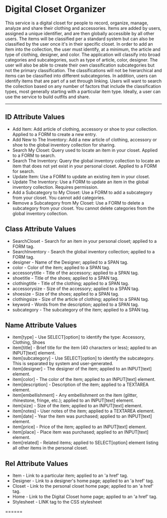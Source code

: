 <html>

<head>
<h1>Digital Closet Organizer</h1>
<p> This service is a digital closet for people to record, organize, manage, analyze and share their clothing and accessories. Items are added by users, assigned a unique identifier, and are then globally accessible by all other users. The items will be classified per a standard system but can also be classified by the user once it's in their specific closet. In order to add an item into the collection, the user must identify, at a minimum, the article and type of clothing, designer, and color. The application will classify into broad categories and subcategories, such as type of article, color, designer. The user will also be able to create their own classification subcategories but not the primary classification. The classifications will not be hierarchical and items can be classified into different subcategories. In addition, users can identify items that are part of a set through linking. Users will want to search the collection based on any number of factors that include the classification types, most generally starting with a particular item type. Ideally, a user can use the service to build outfits and share.</p>
</head>
<hr></hr>

<h2>ID Attribute Values</h2>
<ul>
<li>Add Item: Add article of clothing, accessory or shoe to your collection. Applied to a FORM to create a new entry.</li>
<li>Add New to The Inventory: Add a new article of clothing, accessory or shoe to the global inventory collection for sharing.</li>
<li>Search My Closet: Query used to locate an item in your closet. Applied to a FORM to search.</li>
<li>Search The Inventory: Query the global inventory collection to locate an item that does not yet exist in your personal closet. Applied to a FORM for search.</li>
<li>Update Item: Use a FORM to update an existing item in your closet.</li>
<li>Update The Inventory: Use a FORM to update an item in the global inventory collection. Requires permission.</li>
<li>Add a Subcategory to My Closet: Use a FORM to add a subcategory from your closet. You cannot add categories.</li>
<li>Remove a Subcategory from My Closet: Use a FORM to delete a subcategory from your closet. You cannot delete categories from the global inventory collection.</li>
</ul>

<h2>Class Attribute Values</h2>
<ul>
<li>SearchCloset - Search for an item in your personal closet; applied to a FORM tag.</li>
<li>SearchInventory - Search the global inventory collection; applied to a FORM tag.</li>
<li>designer - Name of the Designer; applied to a SPAN tag.</li>
<li>color - Color of the item; applied to a SPAN tag.</li>
<li>accessorytitle - Title of the accessory; applied to a SPAN tag.</li>
<li>shoetitle - Title of the shoes; applied to a SPAN tag.</li>
<li>clothingtitle - Title of the clothing; applied to a SPAN tag.</li>
<li>accessorysize - Size of the accessory; applied to a SPAN tag.</li>
<li>shoesize - Size of the shoes; applied to a SPAN tag.</li>
<li>clothingsize - Size of the article of clothing; applied to a SPAN tag.</li>
<li>keyword - Words from the description; applied to a SPAN tag.</li>
<li>subcategory - The subcategory of the item; applied to a SPAN tag.</li>
</ul>


<h2>Name Attribute Values</h2>
<ul>
<li>item[type] - Use SELECT[option] to identify the type: Accessory, Clothing, Shoes</li>
<li>item[title] - Brief title for the item (40 characters or less); applied to an INPUT[text] element.</li>
<li>item[subcategory] - Use SELECT[option] to identify the subcategory. This is separated by system and user-generated.</li>
<li>item[designer] - The designer of the item; applied to an INPUT[text] element.</li>
<li>item[color] - The color of the item; applied to an INPUT[text] element.</li>
<li>item[description] - Description of the item; applied to a TEXTAREA element.</li>
<li>item[embellishment] - Any embellishment on the item (glitter, rhinestone, fringe, etc.); applied to an INPUT[text] element.</li>
<li>item[size] - Size of the item; applied to an INPUT[text] element.</li>
<li>item[notes] - User notes of the item; applied to a TEXTAREA element.</li>
<li>item[date] - Year the item was purchased; applied to an INPUT[text] element.</li>
<li>item[price] - Price of the item; applied to an INPUT[text] element.</li>
<li>item[place] - Place item was purchased; applied to an INPUT[text] element.</li>
<li>item[related] - Related items; applied to SELECT[option] element listing all other items in the personal closet.</li>
</ul>


<h2>Rel Attribute Values</h2>
<ul>
<li>Item - Link to a particular item; applied to an 'a href' tag.</li>
<li>Designer - Link to a designer's home page; applied to an 'a href' tag.</li>
<li>Closet - Link to the personal closet home page; applied to an 'a href' tag.</li>
<li>Home - Link to the Digital Closet home page; applied to an 'a href' tag.</li>
<li>Stylesheet - LINK tag to the CSS stylesheet</li>
</ul> 




</html>
======
